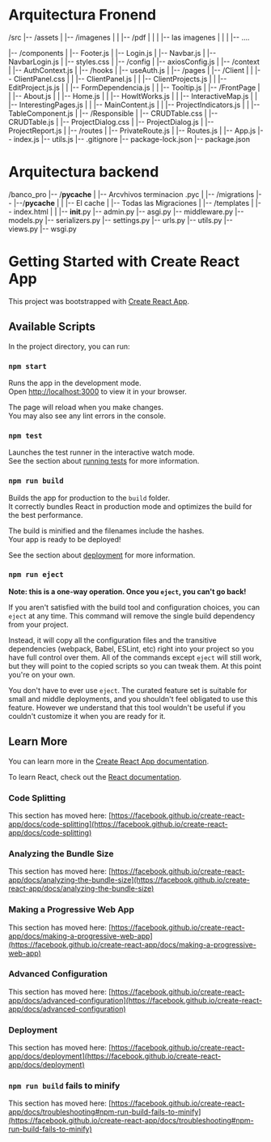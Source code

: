 # Arquitectura Fronend

/src
|-- /assets
|   |-- /imagenes
|   |   |-- /pdf
|   |   |   |-- las imagenes
|   |   |   |-- ....

|-- /components
|   |-- Footer.js
|   |-- Login.js
|   |-- Navbar.js
|   |-- NavbarLogin.js
|   |-- styles.css
|
|-- /config
|   |-- axiosConfig.js
|
|-- /context
|   |-- AuthContext.js
|
|-- /hooks
|   |-- useAuth.js
|
|-- /pages
|   |-- /Client
|   |   |-- ClientPanel.css
|   |   |-- ClientPanel.js
|   |   |-- ClientProjects.js
|   |   |-- EditProject.js.js
|   |   |-- FormDependencia.js
|   |   |-- Tooltip.js
|   |-- /FrontPage
|   |   |-- About.js
|   |   |-- Home.js
|   |   |-- HowItWorks.js
|   |   |-- InteractiveMap.js
|   |   |-- InterestingPages.js
|   |   |-- MainContent.js
|   |   |-- ProjectIndicators.js
|   |   |-- TableComponent.js
|   |-- /Responsible
|       |-- CRUDTable.css
|       |-- CRUDTable.js
|       |-- ProjectDialog.css
|       |-- ProjectDialog.js
|       |-- ProjectReport.js
|
|-- /routes
|   |-- PrivateRoute.js
|   |-- Routes.js
|
|-- App.js
|-- index.js
|-- utils.js
|-- .gitignore
|-- package-lock.json
|-- package.json




# Arquitectura backend


/banco_pro
|-- /__pycache__
|   |-- Arcvhivos terminacion .pyc
|
|-- /migrations
|-- |--/__pycache__
|   |   |-- El cache
|   |-- Todas las Migraciones
|
|-- /templates
|   |-- index.html
|
|
|-- __init__.py
|-- admin.py
|-- asgi.py
|-- middleware.py
|-- models.py
|-- serializers.py
|-- settings.py
|-- urls.py
|-- utils.py
|-- views.py
|-- wsgi.py
# Getting Started with Create React App

This project was bootstrapped with [Create React App](https://github.com/facebook/create-react-app).

## Available Scripts

In the project directory, you can run:

### `npm start`

Runs the app in the development mode.\
Open [http://localhost:3000](http://localhost:3000) to view it in your browser.

The page will reload when you make changes.\
You may also see any lint errors in the console.

### `npm test`

Launches the test runner in the interactive watch mode.\
See the section about [running tests](https://facebook.github.io/create-react-app/docs/running-tests) for more information.

### `npm run build`

Builds the app for production to the `build` folder.\
It correctly bundles React in production mode and optimizes the build for the best performance.

The build is minified and the filenames include the hashes.\
Your app is ready to be deployed!

See the section about [deployment](https://facebook.github.io/create-react-app/docs/deployment) for more information.

### `npm run eject`

**Note: this is a one-way operation. Once you `eject`, you can't go back!**

If you aren't satisfied with the build tool and configuration choices, you can `eject` at any time. This command will remove the single build dependency from your project.

Instead, it will copy all the configuration files and the transitive dependencies (webpack, Babel, ESLint, etc) right into your project so you have full control over them. All of the commands except `eject` will still work, but they will point to the copied scripts so you can tweak them. At this point you're on your own.

You don't have to ever use `eject`. The curated feature set is suitable for small and middle deployments, and you shouldn't feel obligated to use this feature. However we understand that this tool wouldn't be useful if you couldn't customize it when you are ready for it.

## Learn More

You can learn more in the [Create React App documentation](https://facebook.github.io/create-react-app/docs/getting-started).

To learn React, check out the [React documentation](https://reactjs.org/).

### Code Splitting

This section has moved here: [https://facebook.github.io/create-react-app/docs/code-splitting](https://facebook.github.io/create-react-app/docs/code-splitting)

### Analyzing the Bundle Size

This section has moved here: [https://facebook.github.io/create-react-app/docs/analyzing-the-bundle-size](https://facebook.github.io/create-react-app/docs/analyzing-the-bundle-size)

### Making a Progressive Web App

This section has moved here: [https://facebook.github.io/create-react-app/docs/making-a-progressive-web-app](https://facebook.github.io/create-react-app/docs/making-a-progressive-web-app)

### Advanced Configuration

This section has moved here: [https://facebook.github.io/create-react-app/docs/advanced-configuration](https://facebook.github.io/create-react-app/docs/advanced-configuration)

### Deployment

This section has moved here: [https://facebook.github.io/create-react-app/docs/deployment](https://facebook.github.io/create-react-app/docs/deployment)

### `npm run build` fails to minify

This section has moved here: [https://facebook.github.io/create-react-app/docs/troubleshooting#npm-run-build-fails-to-minify](https://facebook.github.io/create-react-app/docs/troubleshooting#npm-run-build-fails-to-minify)
